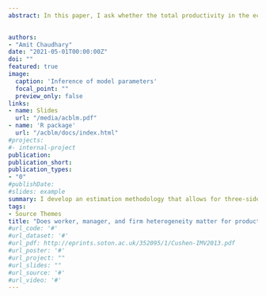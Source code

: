 ```yaml
---
abstract: In this paper, I ask whether the total productivity in the economy can be increased by reallocating workers. I develop an estimation methodology that allows three-sided heterogeneity in worker, manager, and firm interaction. I encapsulate the machine learning in the classification step of estimation to the Markovian model of worker mobility. I apply my model to the novel micro data of police department comprising worker level measurement of productivity to show if the current matching level is raised using optimal matching rule (positive assortative matching) then there is an 10 % increase in the aggregate productivity of police department.

 
authors:
- "Amit Chaudhary"
date: "2021-05-01T00:00:00Z"
doi: ""
featured: true
image:
  caption: 'Inference of model parameters'
  focal_point: ""
  preview_only: false
links:
- name: Slides
  url: "/media/acblm.pdf"
- name: 'R package'
  url: "/acblm/docs/index.html"
#projects:
#- internal-project
publication: 
publication_short:
publication_types:
- "0"
#publishDate: 
#slides: example
summary: I develop an estimation methodology that allows for three-sided heterogeneity. I implement this on matched panel data. I use machine learning in the classification step of the estimation of a Markovian model of worker mobility and apply it to novel data on police departments. 
tags:
- Source Themes
title: "Does worker, manager, and firm heterogeneity matter for productivity?"
#url_code: '#'
#url_dataset: '#'
#url_pdf: http://eprints.soton.ac.uk/352095/1/Cushen-IMV2013.pdf
#url_poster: '#'
#url_project: ""
#url_slides: ""
#url_source: '#'
#url_video: '#'
---
```


